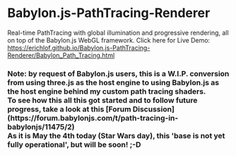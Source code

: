 # Babylon.js-PathTracing-Renderer
Real-time PathTracing with global illumination and progressive rendering, all on top of the Babylon.js WebGL framework. Click here for Live Demo: https://erichlof.github.io/Babylon.js-PathTracing-Renderer/Babylon_Path_Tracing.html
<br>
<h3> Note: by request of Babylon.js users, this is a W.I.P. conversion from using three.js as the host engine to using Babylon.js as the host engine behind my custom path tracing shaders.  
<br>  
To see how this all this got started and to follow future progress, take a look at this [Forum Discussion](https://forum.babylonjs.com/t/path-tracing-in-babylonjs/11475/2)
<br>
As it is May the 4th today (Star Wars day), this 'base is not yet fully operational', but will be soon! ;-D </h3>
